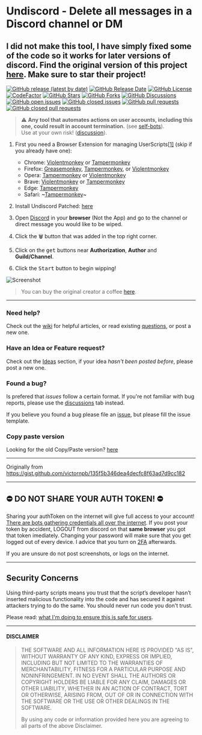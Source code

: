 # Undiscord - Delete all messages in a Discord channel or DM
## I did not make this tool, I have simply fixed some of the code so it works for later versions of discord. Find the original version of this project [here](https://github.com/victornpb/undiscord). Make sure to star their project!
<!-- shields -->
[![GitHub release (latest by date)](https://img.shields.io/github/v/release/victornpb/undiscord?color=%235865f2&display_name=tag&label=Undiscord&style=flat-square)][greasyfork_url]
[![GitHub Release Date](https://img.shields.io/github/release-date/victornpb/undiscord?style=flat-square)](https://github.com/victornpb/undiscord/releases)
[![GitHub License](https://img.shields.io/github/license/victornpb/undiscord?style=flat-square)](https://github.com/victornpb/undiscord/blob/master/LICENSE)
[![CodeFactor](https://www.codefactor.io/repository/github/victornpb/undiscord/badge?style=flat-square)](https://www.codefactor.io/repository/github/victornpb/undiscord?style=flat-square)
[![GitHub Stars](https://img.shields.io/github/stars/victornpb/undiscord?style=flat-square)](https://github.com/victornpb/undiscord/stargazers)
[![GitHub Forks](https://img.shields.io/github/forks/victornpb/undiscord?style=flat-square)](https://github.com/victornpb/undiscord/network/members)
[![GitHub Discussions](https://img.shields.io/github/discussions/victornpb/undiscord?style=flat-square)](https://github.com/victornpb/undiscord/discussions)
[![GitHub open issues](https://img.shields.io/github/issues/victornpb/undiscord?style=flat-square)](https://github.com/victornpb/undiscord/issues?q=is%3Aopen+is%3Aissue)
[![GitHub closed issues](https://img.shields.io/github/issues-closed/victornpb/undiscord?style=flat-square)](https://github.com/victornpb/undiscord/issues?q=is%3Aissue+is%3Aclosed)
[![GitHub pull requests](https://img.shields.io/github/issues-pr/victornpb/undiscord?style=flat-square)](https://github.com/victornpb/undiscord/pulls)
[![GitHub closed pull requests](https://img.shields.io/github/issues-pr-closed/victornpb/undiscord?style=flat-square)](https://github.com/victornpb/undiscord/pulls?q=is%3Apr+is%3Aclosed)
<!-- end shields -->

> ⚠️ **Any tool that automates actions on user accounts, including this one, could result in account termination.** (see [self-bots][self-bots]).  
> Use at your own risk! ([discussion](https://github.com/victornpb/undiscord/discussions/273)).

1. First you need a Browser Extension for managing UserScripts[[1]][userscrips_faq] (skip if you already have one):  
   * Chrome: [Violentmonkey][chrome_violentmonkey] or [Tampermonkey][chrome_tampermonkey]
   * Firefox: [Greasemonkey][firefox_greasemonkey], [Tampermonkey][firefox_tampermonkey], or [Violentmonkey][firefox_violentmonkey]  
   * Opera: [Tampermonkey][opera_tampermonkey] or [Violentmonkey][opera_violentmonkey]
   * Brave: [Violentmonkey][chrome_violentmonkey] or [Tampermonkey][chrome_tampermonkey]
   * Edge: [Tampermonkey][edge_tampermonkey]  
   * Safari: ~[Tampermonkey][safari_tampermonkey]~ 
    
1. Install Undiscord Patched:
  [here](https://github.com/titushm/undiscord-patched/raw/master/deleteDiscordMessages.user.js)

1. Open <a href="https://discord.com/channels/@me" target="_blank">Discord</a> in your __browser__ (Not the App) and go to the channel or direct message you would like to be wiped.

1. Click the <kbd>🗑️</kbd> button that was added in the top right corner.

1. Click on the <kbd>get</kbd> buttons near **Authorization**, **Author** and **Guild/Channel**.  

1. Click the <kbd>Start</kbd> button to begin wipping!

![Screenshot](https://user-images.githubusercontent.com/3372598/86538983-b60c7980-becf-11ea-8cad-1a33950e77fc.gif)


> You can buy the original creator a coffee [here](https://www.buymeacoffee.com/vitim). 

----
### Need help?
Check out the [wiki](https://github.com/victornpb/undiscord/wiki) for helpful articles, or read existing [questions](https://github.com/victornpb/undiscord/discussions), or post a new one.

### Have an Idea or Feature request?
Check out the [Ideas][ideas] section, if your idea _hasn't been posted before_, please post a new one.

### Found a bug?
Is prefered that _issues_ follow a certain format. If you're not familiar with bug reports, please use the [discussions][discussions] tab instead.

If you believe you found a bug please file an [issue](https://github.com/victornpb/undiscord/issues), but please fill the issue template.

### Copy paste version
Looking for the old Copy/Paste version? [here](https://github.com/victornpb/undiscord/wiki/Copy-paste-method)


----

Originally from https://gist.github.com/victornpb/135f5b346dea4decfc8f63ad7d9cc182

----
## ⛔️ DO NOT SHARE YOUR AUTH TOKEN! ⛔️ ##

Sharing your authToken on the internet will give full access to your account! [There are bots gathering credentials all over the internet](https://github.com/rndinfosecguy/Scavenger).
If you post your token by accident, LOGOUT from discord on that **same browser** you got that token imediately.
Changing your password will make sure that you get logged out of every device. I advice that you turn on [2FA](https://support.discord.com/hc/en-us/articles/219576828-Setting-up-Two-Factor-Authentication) afterwards.

If you are unsure do not post screenshots, or logs on the internet.

----
## Security Concerns

Using third-party scripts means you trust that the script’s developer hasn’t inserted malicious functionality into the code and has secured it against attackers trying to do the same. You should never run code you don't trust.

Please read: [what I'm doing to ensure this is safe for users][security_policy].

----
#### DISCLAIMER

> THE SOFTWARE AND ALL INFORMATION HERE IS PROVIDED "AS IS", WITHOUT WARRANTY OF ANY KIND, EXPRESS OR IMPLIED, INCLUDING BUT NOT LIMITED TO THE WARRANTIES OF MERCHANTABILITY, FITNESS FOR A PARTICULAR PURPOSE AND NONINFRINGEMENT. IN NO EVENT SHALL THE AUTHORS OR COPYRIGHT HOLDERS BE LIABLE FOR ANY CLAIM, DAMAGES OR OTHER LIABILITY, WHETHER IN AN ACTION OF CONTRACT, TORT OR OTHERWISE, ARISING FROM, OUT OF OR IN CONNECTION WITH THE SOFTWARE OR THE USE OR OTHER DEALINGS IN THE SOFTWARE.
>
> By using any code or information provided here you are agreeing to all parts of the above Disclaimer.


<!-- links -->
  [self-bots]: https://support.discordapp.com/hc/en-us/articles/115002192352-Automated-user-accounts-self-bots-
  [userscrips_faq]: https://en.wikipedia.org/wiki/Userscript
  [greasyfork_icon]: https://user-images.githubusercontent.com/3372598/166113712-1bc3d654-1342-4f1e-9845-21c3b21524b1.png
  [openuserjs_icon]: https://user-images.githubusercontent.com/3372598/166113714-5a2ede39-8d66-43a8-b5da-8f1897cb3121.png
  [greasyfork_moderation]: https://greasyfork.org/en/moderator_actions

  [issues]: https://github.com/victornpb/undiscord/issues
  [issues_open]: https://github.com/victornpb/undiscord/issues
  [issues_closed]: https://github.com/victornpb/undiscord/issues
  [prs]: https://github.com/victornpb/undiscord/pulls
  [pr_open]: https://github.com/victornpb/undiscord/pulls
  [prs_closed]: https://github.com/victornpb/undiscord/pulls
  [forks]: https://github.com/victornpb/undiscord/network/members

  [wiki]: https://github.com/victornpb/undiscord/wiki
  [discussions]: https://github.com/victornpb/undiscord/discussions
  [ideas]: https://github.com/victornpb/undiscord/discussions/categories/2-ideas
  [questions]: https://github.com/victornpb/undiscord/discussions/categories/1-questions-answers
  [security_policy]: https://github.com/victornpb/undiscord/wiki/Security-Policy

<!-- Extensions -->
  [chrome_violentmonkey]: https://chrome.google.com/webstore/detail/violent-monkey/jinjaccalgkegednnccohejagnlnfdag
  [chrome_tampermonkey]: https://chrome.google.com/webstore/detail/tampermonkey/dhdgffkkebhmkfjojejmpbldmpobfkfo
  [firefox_greasemonkey]: https://addons.mozilla.org/firefox/addon/greasemonkey/
  [firefox_tampermonkey]: https://addons.mozilla.org/firefox/addon/tampermonkey/
  [firefox_violentmonkey]: https://addons.mozilla.org/firefox/addon/violentmonkey/
  [safari_tampermonkey]: https://github.com/victornpb/undiscord/issues/91#issuecomment-654514364
  [edge_tampermonkey]: https://microsoftedge.microsoft.com/addons/detail/tampermonkey/iikmkjmpaadaobahmlepeloendndfphd
  [opera_tampermonkey]: https://addons.opera.com/extensions/details/tampermonkey-beta/
  [opera_violentmonkey]: https://addons.opera.com/extensions/details/violent-monkey/

<!-- Download links -->
  [greasyfork_url]: <https://greasyfork.org/en/scripts/406540-undiscord-delete-all-messages-in-a-discord-channel-or-dm-bulk-deletion> "Get Undiscord from GreasyFork"
  [openuserjs_url]: <https://openuserjs.org/scripts/victornpb/Undiscord_-_Delete_all_messages_in_a_Discord_channel_or_DM_(Bulk_deletion)> "Get Undiscord from OpenUserJS"
